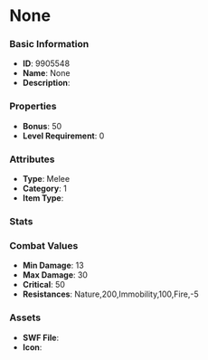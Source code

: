 # None



### Basic Information

- **ID**: 9905548
- **Name**: None
- **Description**: 

### Properties

- **Bonus**: 50
- **Level Requirement**: 0

### Attributes

- **Type**: Melee
- **Category**: 1
- **Item Type**: 

### Stats


### Combat Values

- **Min Damage**: 13
- **Max Damage**: 30
- **Critical**: 50
- **Resistances**: Nature,200,Immobility,100,Fire,-5

### Assets

- **SWF File**: 
- **Icon**: 

